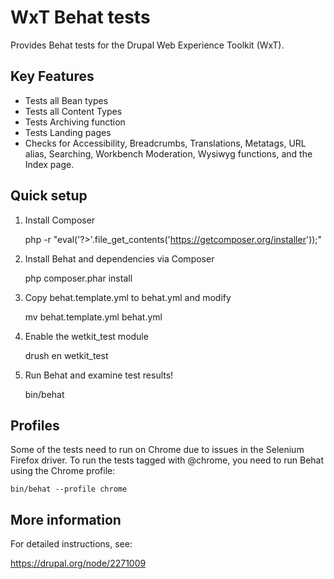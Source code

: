 WxT Behat tests
===========

Provides Behat tests for the Drupal Web Experience Toolkit (WxT).

Key Features
------------

* Tests all Bean types
* Tests all Content Types
* Tests Archiving function
* Tests Landing pages
* Checks for Accessibility, Breadcrumbs, Translations, Metatags, URL alias, Searching, Workbench Moderation, Wysiwyg functions, and the Index page.

Quick setup
-----------

 1. Install Composer

    php -r "eval('?>'.file_get_contents('https://getcomposer.org/installer'));"

 2. Install Behat and dependencies via Composer

    php composer.phar install

 3. Copy behat.template.yml to behat.yml and modify

    mv behat.template.yml behat.yml

 4. Enable the wetkit_test module

    drush en wetkit_test

 5. Run Behat and examine test results!

    bin/behat

Profiles
-----------

Some of the tests need to run on Chrome due to issues in the Selenium Firefox
driver. To run the tests tagged with @chrome, you need to run Behat using the
Chrome profile:

    bin/behat --profile chrome

More information
----------------

For detailed instructions, see:

  https://drupal.org/node/2271009
